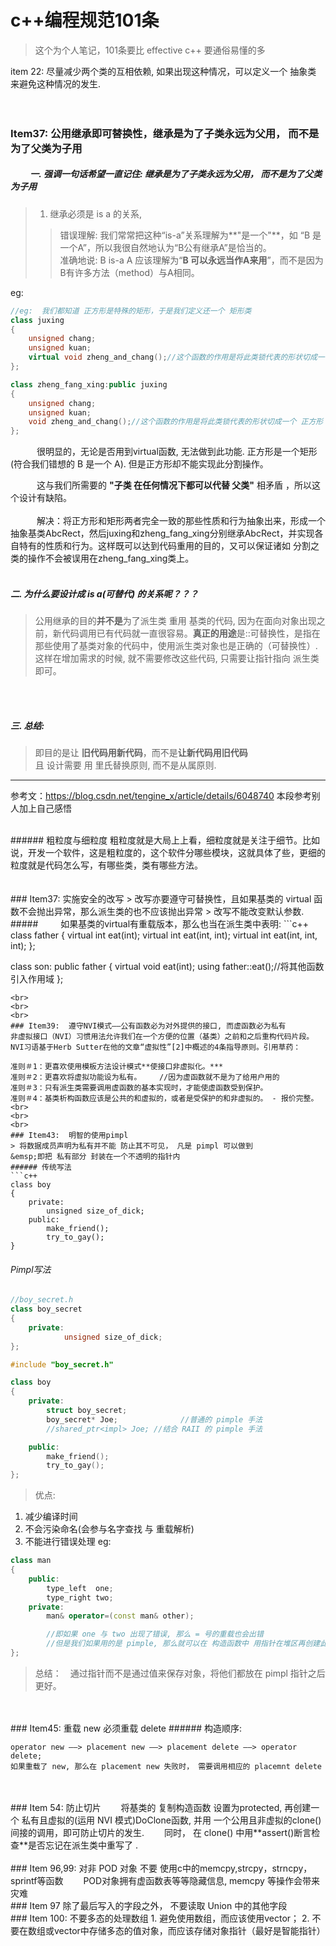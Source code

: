 # c++编程规范101条

> 这个为个人笔记，101条要比 effective c++ 要通俗易懂的多

item 22: 尽量减少两个类的互相依赖, 如果出现这种情况，可以定义一个 抽象类 来避免这种情况的发生.
<br>
<br>
<br>
### Item37: 公用继承即可替换性，继承是为了子类永远为父用， 而不是为了父类为子用
##### &emsp;&emsp; 一. 强调一句话希望一直记住:  **继承是为了子类永远为父用， 而不是为了父类为子用**

> 1. 继承必须是 is a 的关系, 
> > 错误理解:  我们常常把这种“is-a”关系理解为**"是一个"**，如 “B 是一个A”，所以我很自然地认为“B公有继承A”是恰当的。   
> > 准确地说:  B is-a A 应该理解为“**B 可以永远当作A来用**”，而不是因为B有许多方法（method）与A相同。

eg:
```c++
//eg:  我们都知道 正方形是特殊的矩形，于是我们定义还一个 矩形类
class juxing
{
	unsigned chang;
	unsigned kuan;
	virtual void zheng_and_chang();//这个函数的作用是将此类锁代表的形状切成一个 正方形 和 矩形
};

class zheng_fang_xing:public juxing
{
	unsigned chang;
	unsigned kuan;
	void zheng_and_chang();//这个函数的作用是将此类锁代表的形状切成一个 正方形 和 矩形
};
```

&emsp;&emsp;&emsp;很明显的，无论是否用到virtual函数, 无法做到此功能. 正方形是一个矩形(符合我们错想的 B 是一个 A). 但是正方形却不能实现此分割操作。    

&emsp;&emsp;&emsp;这与我们所需要的 **"子类 在任何情况下都可以代替 父类"** 相矛盾 ，所以这个设计有缺陷。   
<br>
&emsp;&emsp;&emsp;解决：将正方形和矩形两者完全一致的那些性质和行为抽象出来，形成一个抽象基类AbcRect，然后juxing和zheng_fang_xing分别继承AbcRect，并实现各自特有的性质和行为。这样既可以达到代码重用的目的，又可以保证诸如 分割之类的操作不会被误用在zheng_fang_xing类上。
<br>
<br>

##### 二.  为什么要设计成 is  a(可替代) 的关系呢？？？
> 公用继承的目的**并不是**为了派生类 重用 基类的代码, 因为在面向对象出现之前，新代码调用已有代码就一直很容易。**真正的用途**是::可替换性，是指在那些使用了基类对象的代码中，使用派生类对象也是正确的（可替换性）. 这样在增加需求的时候, 就不需要修改这些代码, 只需要让指针指向 派生类 即可。
<br>
<br>

##### 三. 总结:   
> 即目的是让 **旧代码用新代码**，而不是**让新代码用旧代码**   
且 设计需要 用 里氏替换原则, 而不是从属原则.

--------------------- 
参考文：https://blog.csdn.net/tengine_x/article/details/6048740 
本段参考别人加上自己感悟


<br>
###### 粗粒度与细粒度
粗粒度就是大局上上看，细粒度就是关注于细节。比如说，开发一个软件，这是粗粒度的，这个软件分哪些模块，这就具体了些，更细的粒度就是代码怎么写，有哪些类，类有哪些方法。
<br>
<br>
<br>
### Item37: 实施安全的改写
> 改写亦要遵守可替换性，且如果基类的 virtual 函数不会抛出异常，那么派生类的也不应该抛出异常   
> 改写不能改变默认参数.
##### &emsp;&emsp; 如果基类的virtual有重载版本，那么也当在派生类中表明: 
```c++
class father
{
	virtual int eat(int);
	virtual int eat(int, int);
	virtual int eat(int, int, int);
};


class son: public father
{
	virtual void eat(int);
	using father::eat();//将其他函数引入作用域
};
```
<br>
<br>
<br>
### Item39:  遵守NVI模式——公有函数必为对外提供的接口, 而虚函数必为私有
非虚拟接口（NVI）习惯用法允许我们在一个方便的位置（基类）之前和之后重构代码片段。NVI习语基于Herb Sutter在他的文章“虚拟性”[2]中概述的4条指导原则。引用草药：

准则＃1：更喜欢使用模板方法设计模式**使接口非虚拟化。***   
准则＃2：更喜欢将虚拟功能设为私有。    //因为虚函数就不是为了给用户用的   
准则＃3：只有派生类需要调用虚函数的基本实现时，才能使虚函数受到保护。   
准则＃4：基类析构函数应该是公共的和虚拟的，或者是受保护的和非虚拟的。 - 报价完整。      
<br>
<br>
<br>
### Item43:  明智的使用pimpl
> 将数据成员声明为私有并不能 防止其不可见， 凡是 pimpl 可以做到
&emsp;即把 私有部分 封装在一个不透明的指针内
###### 传统写法
```c++
class boy
{
	private: 
		unsigned size_of_dick;
	public:
		make_friend();
		try_to_gay();
}
```

###### Pimpl写法
```c++
//boy_secret.h
class boy_secret
{
	private:
			unsigned size_of_dick;		
};
```


```c++
#include "boy_secret.h"

class boy
{
	private:
		struct boy_secret;
		boy_secret* Joe;              //普通的 pimple 手法
		//shared_ptr<impl> Joe; //结合 RAII 的 pimple 手法

	public:
		make_friend();
		try_to_gay();
};
```
> 优点: 
1. 减少编译时间   
2. 不会污染命名(会参与名字查找 与 重载解析)
3. 不能进行错误处理
eg:
```c++
class man
{
	public: 
		type_left  one;
		type_right two;
	private:
		man& operator=(const man& other);

		//即如果 one 与 two 出现了错误, 那么 = 号的重载也会出错
		//但是我们如果用的是 pimple, 那么就可以在 构造函数中 用指针在堆区再创建此对象, 如果出错， 我们使其抛出异常即可
};
```

> 总结：&emsp;通过指针而不是通过值来保存对象，将他们都放在 pimpl 指针之后更好。   

<br>
<br>
### Item45:  重载 new 必须重载 delete
###### 构造顺序: 

	operator new ——> placement new ——> placement delete ——> operator delete;
	如果重载了 new, 那么在 placement new 失败时， 需要调用相应的 placemnt delete 
<br>
<br>
### Item 54: 防止切片
&emsp;&emsp;将基类的 复制构造函数 设置为protected, 再创建一个 私有且虚拟的(运用 NVI 模式)DoClone函数,  并用 一个公用且非虚拟的clone()间接的调用，即可防止切片的发生.
&emsp;&emsp;同时， 在 clone() 中用**assert()断言检查**是否忘记在派生类中重写了 .
<br>
<br>
### Item 96,99: 对非 POD 对象 不要 使用c中的memcpy,strcpy，strncpy，sprintf等函数
&emsp;&emsp;POD对象拥有虚函数表等等隐藏信息, memcpy 等操作会带来灾难
<br>
### Item 97 除了最后写入的字段之外， 不要读取 Union 中的其他字段
<br>
### Item 100: 不要多态的处理数组
    1. 避免使用数组，而应该使用vector；
	2. 不要在数组或vector中存储多态的值对象，而应该存储对象指针（最好是智能指针）








